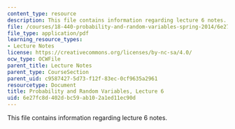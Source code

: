 ```yaml
---
content_type: resource
description: This file contains information regarding lecture 6 notes.
file: /courses/18-440-probability-and-random-variables-spring-2014/6e27fc8d402dbc59ab102a1ed11ec90d_MIT18_440S14_Lecture6.pdf
file_type: application/pdf
learning_resource_types:
- Lecture Notes
license: https://creativecommons.org/licenses/by-nc-sa/4.0/
ocw_type: OCWFile
parent_title: Lecture Notes
parent_type: CourseSection
parent_uid: c9587427-5d73-f12f-83ec-0cf9635a2961
resourcetype: Document
title: Probability and Random Variables, Lecture 6
uid: 6e27fc8d-402d-bc59-ab10-2a1ed11ec90d
---
```

This file contains information regarding lecture 6 notes.